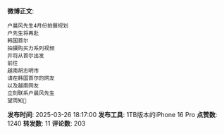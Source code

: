 **微博正文**: 
```
户晨风先生4月份拍摄规划
户先生将再赴
韩国首尔
拍摄购买力系列视频
并将从首尔出发
前往
越南胡志明市
请在韩国首尔的网友
以及越南网友
立刻联系户晨风先生
望周知🙏
```
**发布时间**: 2025-03-26 18:17:00
**发布工具**: 1TB版本的iPhone 16 Pro
**点赞数**: 1240
**转发数**: 11
**评论数**: 203
